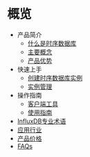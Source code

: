 # 概览

* 产品简介
    * [什么是时序数据库](database/utsdb/product/concepts)
    * [主要概念](database/utsdb/product/Terminology)
    * [产品优势](database/utsdb/product/superiority)
* 快速上手
    * [创建时序数据库实例](database/utsdb/quick/create)
    * [实例管理](database/utsdb/quick/instance)
* 操作指南
    * [客户端工具](database/utsdb/guide/login)
    * [使用指南](database/utsdb/guide/use)
* [InfluxDB专业术语](database/utsdb/influxdb)
* [应用行业](database/utsdb/application)
* [产品价格](database/utsdb/price)
* [FAQs](database/utsdb/faqs)
